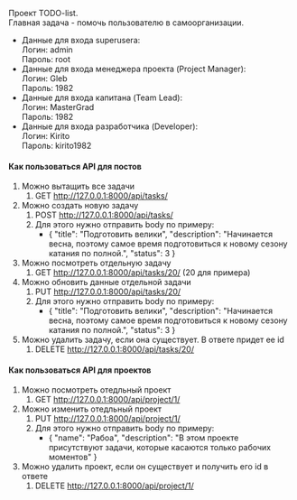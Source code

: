 Проект TODO-list.\
Главная задача - помочь пользователю в самоорганизации.

* Данные для входа superuserа: \
  Логин: admin \
  Пароль: root
* Данные для входа менеджера проекта (Project Manager):\
  Логин: Gleb\
  Пароль: 1982
* Данные для входа капитана (Team Lead):\
  Логин: MasterGrad\
  Пароль: 1982
* Данные для входа разработчика (Developer):\
  Логин: Kirito\
  Пароль: kirito1982

<h4>Как пользоваться API для постов</h4>

1) Можно вытащить все задачи
    1) GET  http://127.0.0.1:8000/api/tasks/
2) Можно создать новую задачу
    1) POST http://127.0.0.1:8000/api/tasks/
    2) Для этого нужно отправить body по примеру:
        - {
          "title": "Подготовить велики",
          "description": "Начинается весна, поэтому самое время подготовиться к новому сезону катания по полной.",
          "status": 3
          }
3) Можно посмотреть отдельную задачу
    1) GET http://127.0.0.1:8000/api/tasks/20/ (20 для примера)
4) Можно обновить данные отдельной задачи
    1) PUT http://127.0.0.1:8000/api/tasks/20/
    2) Для этого нужно отправить body по примеру:
        - {
          "title": "Подготовить велики",
          "description": "Начинается весна, поэтому самое время подготовиться к новому сезону катания по полной.",
          "status": 3
          }
5) Можно удалить задачу, если она существует. В ответе придет ее id
    1) DELETE http://127.0.0.1:8000/api/tasks/20/

<h4>Как пользоваться API для проектов</h4>

1) Можно посмотреть отедльный проект
    1) GET http://127.0.0.1:8000/api/project/1/
2) Можно изменить отедльный проект
    1) PUT http://127.0.0.1:8000/api/project/1/
    2) Для этого нужно отправить body по примеру:
        - {
          "name": "Рабоа",
          "description": "В этом проекте присутствуют задачи, которые касаются только рабочих моментов"
          }
3) Можно удалить проект, если он существует и получить его id в ответе
   1) DELETE http://127.0.0.1:8000/api/project/1/



